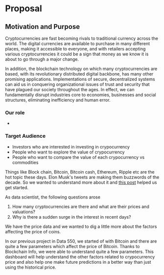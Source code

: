 # Proposal

## Motivation and Purpose

Cryptocurrencies are fast becoming rivals to traditional currency across the world. The digital currencies are available to purchase in many different places, making it accessible to everyone, and with retailers accepting various cryptocurrencies it could be a sign that money as we know it is about to go through a major change.

In addition, the blockchain technology on which many cryptocurrencies are based, with its revolutionary distributed digital backbone, has many other promising applications. Implementations of secure, decentralized systems can aid us in conquering organizational issues of trust and security that have plagued our society throughout the ages. In effect, we can fundamentally disrupt industries core to economies, businesses and social structures, eliminating inefficiency and human error.

### Our role

- 

### Target Audience

- Investors who are interested in investing in crypocurrency
- People who want to explore the value of crypocurrency
- People who want to compare the value of each crypocurrency vs commodities

Things like Block chain, Bitcoin, Bitcoin cash, Ethereum, Ripple etc are the hot topic these days. Elon Musk's tweets are making them buzzwords of the decade. So we wanted to understand more about it and [this post](https://www.linkedin.com/pulse/blockchain-absolute-beginners-mohit-mamoria/) helped us get started. 

As data scientist, the following questions arose
1. How many cryptocurrencies are there and what are their prices and valuations? 
2. Why is there a sudden surge in the interest in recent days? 

We have the price data and we wanted to dig a little more about the factors affecting the price of coins. 

In our previous project in Data 550, we started of with Bitcoin and there are quite a few parameters which affect the price of Bitcoin. Thanks to Blockchain Info, we were able to understand quite a few parameters. This dashboard will help understand the other factors related to crypocurrency price and also help one make future predictions in a better way than just using the historical price.